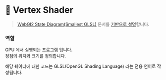 # 🚿 Vertex Shader

> [WebGl2 State Diagram(Smallest GLSL)](https://webgl2fundamentals.org/webgl/lessons/resources/webgl-state-diagram.html?exampleId=smallest-glsl) 문서를 [기반으로 설명](undefined.md)합니다.

### 역할

GPU 에서 실행되는 프로그램 입니다.\
정점의 위치와 크기를 정의합니다.

해당 쉐이더에 대한 코드는 GLSL(OpenGL Shading Language) 라는 전용 언어로 작성됩니다.

